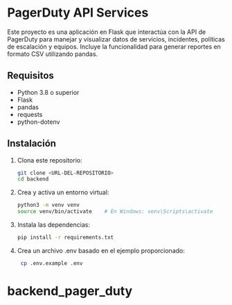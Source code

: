 # PagerDuty API Services

Este proyecto es una aplicación en Flask que interactúa con la API de PagerDuty para manejar y visualizar datos de servicios, incidentes, políticas de escalación y equipos. Incluye la funcionalidad para generar reportes en formato CSV utilizando pandas.

## Requisitos

- Python 3.8 o superior
- Flask
- pandas
- requests
- python-dotenv

## Instalación

1. Clona este repositorio:
   ```bash
   git clone <URL-DEL-REPOSITORIO>
   cd backend

2. Crea y activa un entorno virtual:
   ```bash
   python3 -m venv venv
   source venv/bin/activate    # En Windows: venv\Scripts\activate
3. Instala las dependencias:
   ```bash
   pip install -r requirements.txt
3. Crea un archivo .env basado en el ejemplo proporcionado:
   ```bash
    cp .env.example .env

# backend_pager_duty
